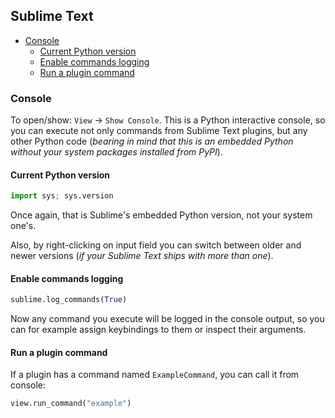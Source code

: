 ## Sublime Text

<!-- MarkdownTOC -->

- [Console](#console)
    - [Current Python version](#current-python-version)
    - [Enable commands logging](#enable-commands-logging)
    - [Run a plugin command](#run-a-plugin-command)

<!-- /MarkdownTOC -->

### Console

To open/show: `View` → `Show Console`. This is a Python interactive console, so you can execute not only commands from Sublime Text plugins, but any other Python code (*bearing in mind that this is an embedded Python without your system packages installed from PyPI*).

#### Current Python version

``` py
import sys; sys.version
```

Once again, that is Sublime's embedded Python version, not your system one's.

Also, by right-clicking on input field you can switch between older and newer versions (*if your Sublime Text ships with more than one*).

#### Enable commands logging

``` py
sublime.log_commands(True)
```

Now any command you execute will be logged in the console output, so you can for example assign keybindings to them or inspect their arguments.

#### Run a plugin command

If a plugin has a command named `ExampleCommand`, you can call it from console:

``` py
view.run_command("example")
```
